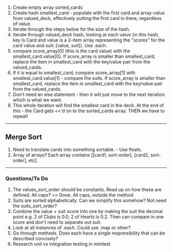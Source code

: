 1. Create empty array sorted_cards
1. Create hash smallest_card - populate with the first card and array-value from valued_deck, effectively putting the first card in there, regardless of value.
1. Iterate through the steps below for the size of the hash.
1. Iterate through valued_deck hash, looking at each value (in this hash, key is Card and value is a 2-item array representing the "scores" for the card value and suit: [value, suit]). Use .each.
  1. compare score_array[0] (this is the card value) with the smallest_card.value[0]. If score_array is smaller than smallest_card, replace the item in smallest_card with the key/value pair from the valued_cards.
  1. If it is equal to smallest_card, compare score_array[1] with smallest_card.value[1] - compare the suits. If score_array is smaller than smallest_card, replace the item in smallest_card with the key/value pair from the valued_cards.
  1. Don't need an else statement - then it will just move to the next iteration which is what we want.
  1. This whole iteration will find the smallest card in the deck. At the end of this - the Card gets <<'d on to the sorted_cards array. THEN we have to repeat!

____________________
## Merge Sort
1. Need to translate cards into something sortable. - Use floats.
1. Array of arrays? Each array contains [[card1, sort-order], [card2, sort-order], etc].



----------------
### Questions/To Do
1. The values_sort_order should be constants. Read up on how these are defined. All caps? >> Done. All caps, outside the method.
1. Suits are sorted alphabetically. Can we simplify this somehow? Not need the suits_sort_order?
1. Combine the value + suit score into one by making the suit the decimal point e.g. 2 of Clubs is 0.0, 2 of Hearts is 0.2. Then can compare in one score and don't need to separate out suit.
1. Look at all instances of .each. Could use .map or other?
1. Go through methods. Does each have a single responsibility that can be described concisely?
1. Research unit vs integration testing in minitest
